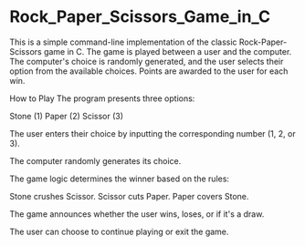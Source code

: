 # Rock_Paper_Scissors_Game_in_C
This is a simple command-line implementation of the classic Rock-Paper-Scissors game in C. The game is played between a user and the computer. The computer's choice is randomly generated, and the user selects their option from the available choices. Points are awarded to the user for each win.

How to Play
The program presents three options:

Stone (1)
Paper (2)
Scissor (3)

The user enters their choice by inputting the corresponding number (1, 2, or 3).

The computer randomly generates its choice.

The game logic determines the winner based on the rules:

Stone crushes Scissor.
Scissor cuts Paper.
Paper covers Stone.

The game announces whether the user wins, loses, or if it's a draw.

The user can choose to continue playing or exit the game.
